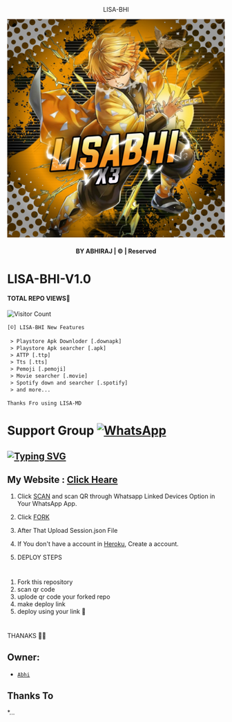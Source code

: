 <div align="center">
 LISA-BHI

  <p align="center">

</p>

  <p align="center">

<a href="#"><img title="LISA-BHI" src="20221110_173616.jpg"></a>

</p>

</div>

#### <p align="center">BY ABHIRAJ | © | Reserved  </br> 

# LISA-BHI-V1.0
#### TOTAL REPO VIEWS📍
![Visitor Count](https://profile-counter.glitch.me/Abhiraj90/count.svg)

    [©] LISA-BHI New Features

     > Playstore Apk Downloder [.downapk]
     > Playstore Apk searcher [.apk]
     > ATTP [.ttp]
     > Tts [.tts]
     > Pemoji [.pemoji]
     > Movie searcher [.movie]
     > Spotify down and searcher [.spotify]
     > and more...  
   
   ```Thanks Fro using LISA-MD```
   
# Support Group <a href="https://chat.whatsapp.com/JLqwVWcONTkFRRfW89IcR5"><img alt="WhatsApp" src="https://img.shields.io/badge/-Whatsapp%20Group-lightgrey?style=for-the-badge&logo=whatsapp&logoColor=white"/></a>

## [![Typing SVG](https://readme-typing-svg.herokuapp.com?font=Rockstar-ExtraBold&color=F33A6A&lines=WELCOME+TO+LISA+BHI+WA+BOT.;CREATED+BY+ABHI+;BEST+MULTIDEVICE+WA+BOT;THANKS+FOR+VISITING+MY+GIT)](https://git.io/typing-svg)

 </a>

</p>

 ## My Website : [Click Heare]()

1. Click [SCAN](https://astro-qr.astromdqr.repl.co/) and scan QR through Whatsapp Linked Devices Option in Your WhatsApp App.

2. Click [FORK](https://github.com/Abhiraj90/LISA-BHI/fork)

2. After That Upload Session.json File

3. If You don't have a account in [Heroku](https://signup.heroku.com/), Create a account.

4. DEPLOY STEPS
# 
1. Fork this repository 
2. scan qr code
3. uplode qr code your forked repo
4. make deploy link
5. deploy using your link 💖
#
THANAKS 📍🦋

## Owner:
* [`Abhi`](https://github.com/Abhiraj90)

## Thanks To
*...
